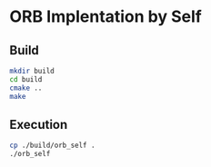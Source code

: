 # ORB Implentation by Self

## Build

```bash
mkdir build
cd build
cmake ..
make
```

## Execution

```bash
cp ./build/orb_self .
./orb_self
```

